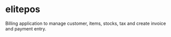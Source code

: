 # elitepos

Billing application to manage customer, items, stocks, tax and create invoice and payment entry.
